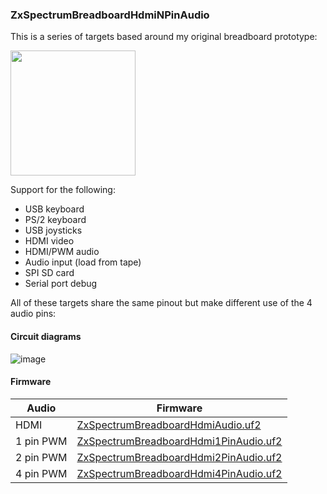 ### ZxSpectrumBreadboardHdmiNPinAudio
This is a series of targets based around my original breadboard prototype:

<img src="pico_zxspectrum_prototype_1.jpg" height="200"/>

Support for the following:
* USB keyboard
* PS/2 keyboard
* USB joysticks
* HDMI video
* HDMI/PWM audio
* Audio input (load from tape)
* SPI SD card
* Serial port debug

All of these targets share the same pinout but make different use of the 4 audio pins:

#### Circuit diagrams

![image](ZxSpectrumBreadboardHdmi4PinAudio.png)

#### Firmware
| Audio | Firmware |
| - | - |
| HDMI | [ZxSpectrumBreadboardHdmiAudio.uf2](/uf2/ZxSpectrumBreadboardHdmiAudio.uf2) |
| 1 pin PWM | [ZxSpectrumBreadboardHdmi1PinAudio.uf2](/uf2/ZxSpectrumBreadboardHdmi1PinAudio.uf2) |
| 2 pin PWM | [ZxSpectrumBreadboardHdmi2PinAudio.uf2](/uf2/ZxSpectrumBreadboardHdmi2PinAudio.uf2) |
| 4 pin PWM | [ZxSpectrumBreadboardHdmi4PinAudio.uf2](/uf2/ZxSpectrumBreadboardHdmi4PinAudio.uf2) |
